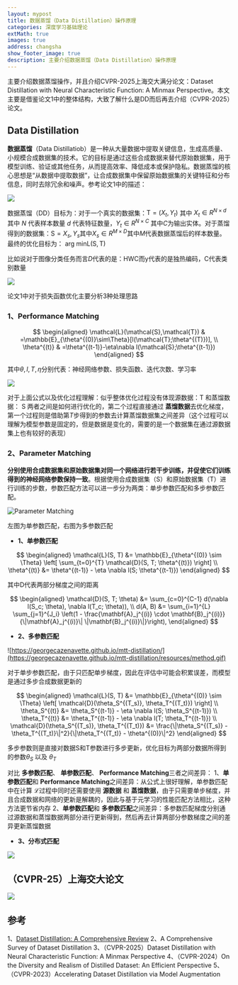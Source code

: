 ```yaml
---
layout: mypost
title: 数据蒸馏（Data Distillation）操作原理
categories: 深度学习基础理论
extMath: true
images: true
address: changsha
show_footer_image: true
description: 主要介绍数据蒸馏（Data Distillation）操作原理
---
```


主要介绍数据蒸馏操作，并且介绍CVPR-2025上海交大满分论文：Dataset Distillation with Neural Characteristic Function: A Minmax Perspective。本文主要是借鉴论文1中的整体结构，大致了解什么是DD而后再去介绍（CVPR-2025）论文。

## Data Distillation

**数据蒸馏**（Data Distillatiob）是一种从大量数据中提取关键信息，生成高质量、小规模合成数据集的技术。它的目标是通过这些合成数据来替代原始数据集，用于模型训练、验证或其他任务，从而提高效率、降低成本或保护隐私。数据蒸馏的核心思想是“从数据中提取数据”，让合成数据集中保留原始数据集的关键特征和分布信息，同时去除冗余和噪声。参考论文1中的描述：

![](https://s2.loli.net/2025/03/10/w3xVtlISa9mnvAW.png)

数据蒸馏（DD）目标为：对于一个真实的数据集：$\mathrm{T}=(X_t,Y_t)$ 其中 $X_t\in R^{N\times d}$ 其中 $N$ 代表样本数量 $d$ 代表特征数量，$Y_t\in R^{N\times C}$ 其中$C$为输出实体。对于蒸馏得到的数据集：$\mathrm{S}={X_s,Y_s}$其中$X_s\in R^{M\times D}$其中$M$代表数据蒸馏后的样本数量。最终的优化目标为： $\text{arg min} \mathrm{L}(\mathrm{S}, \mathrm{T})$

比如说对于图像分类任务而言$D$代表的是：HWC而y代表的是独热编码，C代表类别数量

![](https://s2.loli.net/2025/03/10/RuIAWElQZ3FqSDL.png)

论文1中对于损失函数优化主要分析3种处理思路

### 1、Performance Matching

$$
\begin{aligned}
\mathcal{L}(\mathcal{S},\mathcal{T}) & =\mathbb{E}_{\theta^{(0)}\sim\Theta}[l(\mathcal{T};\theta^{(T)})], \\
\theta^{(t)} & =\theta^{(t-1)}-\eta\nabla l(\mathcal{S};\theta^{(t-1)})
\end{aligned}
$$

其中$\theta, l, T, \eta$分别代表：神经网络参数、损失函数、迭代次数、学习率

![](https://s2.loli.net/2025/03/10/cXI6hvqWruSd3E9.png)

对于上面公式以及优化过程理解：似乎整体优化过程没有体现源数据：$\mathrm{T}$ 和蒸馏数据： $\mathrm{S}$ 两者之间是如何进行优化的，第二个过程直接通过 **蒸馏数据**去优化梯度，第一个过程则是借助第$T$步得到的参数去计算蒸馏数据集之间差异（这个过程可以理解为模型参数是固定的，但是数据是变化的，需要的是一个数据集在通过源数据集上也有较好的表现）

### 2、Parameter Matching

**分别使用合成数据集和原始数据集对同一个网络进行若干步训练，并促使它们训练得到的神经网络参数保持一致**。根据使用合成数据集（S）和原始数据集（T）进行训练的步数，参数匹配方法可以进一步分为两类：单步参数匹配和多步参数匹配。

![Parameter Matching](https://s2.loli.net/2025/03/10/gjtrKVp1Ccy86Ue.png)

左图为单参数匹配，右图为多参数匹配

* **1、单参数匹配**

$$
\begin{aligned}
\mathcal{L}(S, T) &= \mathbb{E}_{\theta^{(0)} \sim \Theta} \left[ \sum_{t=0}^{T} \mathcal{D}(S, T; \theta^{(t)}) \right] \\
\theta^{(t)} &= \theta^{(t-1)} - \eta \nabla l(S; \theta^{(t-1)})
\end{aligned}
$$

其中$\mathrm{D}$代表两部分梯度之间的距离

$$
\begin{aligned}
\mathcal{D}(S, T; \theta) &= \sum_{c=0}^{C-1} d(\nabla l(S_c; \theta), \nabla l(T_c; \theta)), \\
d(A, B) &= \sum_{i=1}^{L} \sum_{j=1}^{J_i} \left(1 - \frac{\mathbf{A}_j^{(i)} \cdot \mathbf{B}_j^{(i)}}{\|\mathbf{A}_j^{(i)}\| \|\mathbf{B}_j^{(i)}\|}\right),
\end{aligned}
$$

* **2、多参数匹配**

![https://georgecazenavette.github.io/mtt-distillation/](https://georgecazenavette.github.io/mtt-distillation/resources/method.gif)


对于单步参数匹配，由于只匹配单步梯度，因此在评估中可能会积累误差，而模型是通过多步合成数据更新的

$$
\begin{aligned}
\mathcal{L}(S, T) &= \mathbb{E}_{\theta^{(0)} \sim \Theta} \left[ \mathcal{D}(\theta_S^{(T_s)}, \theta_T^{(T_t)}) \right] \\
\theta_S^{(t)} &= \theta_S^{(t-1)} - \eta \nabla l(S; \theta_S^{(t-1)}) \\
\theta_T^{(t)} &= \theta_T^{(t-1)} - \eta \nabla l(T; \theta_T^{(t-1)}) \\
\mathcal{D}(\theta_S^{(T_s)}, \theta_T^{(T_t)}) &= \frac{\|\theta_S^{(T_s)} - \theta_T^{(T_t)}\|^2}{\|\theta_T^{(T_t)} - \theta^{(0)}\|^2}
\end{aligned}
$$

多步参数则是直接对数据S和T参数进行多步更新，优化目标为两部分数据所得到的参数$\theta_S$ 以及 $\theta_ T$

对比 **多参数匹配**、 **单参数匹配**、 **Performance Matching**三者之间差异：
1、**单参数匹配**和 **Performance Matching**之间差异：从公式上很好理解，单参数匹配中在计算 $\mathcal{L}$过程中同时还需要使用 **源数据** 和 **蒸馏数据**，由于只需要单步梯度，并且合成数据和网络的更新是解耦的，因此与基于元学习的性能匹配方法相比，这种方法更节省内存
2、**单参数匹配**和 **多参数匹配**之间差异：多参数匹配梯度分别通过源数据和蒸馏数据两部分进行更新得到，然后再去计算两部分参数梯度之间的差异更新蒸馏数据

* **3、分布式匹配**

![](https://s2.loli.net/2025/03/12/rslADxTKvu3yBbE.png)


## （CVPR-25）上海交大论文

![](https://s2.loli.net/2025/03/12/3kzxWmfFYI7jN1q.png)

## 参考
1、[Dataset Distillation: A Comprehensive Review](https://arxiv.org/pdf/2301.07014)
2、A Comprehensive Survey of Dataset Distillation
3、（CVPR-2025）Dataset Distillation with Neural Characteristic Function: A Minmax Perspective
4、（CVPR-2024）On the Diversity and Realism of Distilled Dataset: An Efficient Perspective
5、（CVPR-2023）Accelerating Dataset Distillation via Model Augmentation